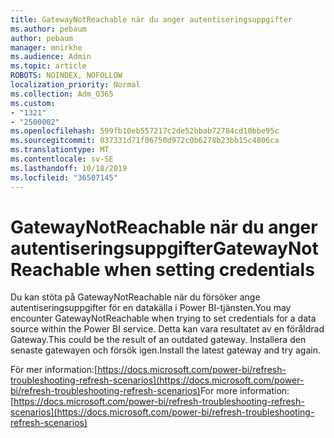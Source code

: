 ```yaml
---
title: GatewayNotReachable när du anger autentiseringsuppgifter
ms.author: pebaum
author: pebaum
manager: mnirkhe
ms.audience: Admin
ms.topic: article
ROBOTS: NOINDEX, NOFOLLOW
localization_priority: Normal
ms.collection: Adm_O365
ms.custom:
- "1321"
- "2500002"
ms.openlocfilehash: 599fb10eb557217c2de52bbab72784cd10bbe95c
ms.sourcegitcommit: 037331d71f06750d972c0b6278b23bb15c4806ca
ms.translationtype: MT
ms.contentlocale: sv-SE
ms.lasthandoff: 10/18/2019
ms.locfileid: "36507145"
---
```

# <a name="gatewaynotreachable-when-setting-credentials"></a><span data-ttu-id="42a5d-102">GatewayNotReachable när du anger autentiseringsuppgifter</span><span class="sxs-lookup"><span data-stu-id="42a5d-102">GatewayNotReachable when setting credentials</span></span>

<span data-ttu-id="42a5d-103">Du kan stöta på GatewayNotReachable när du försöker ange autentiseringsuppgifter för en datakälla i Power BI-tjänsten.</span><span class="sxs-lookup"><span data-stu-id="42a5d-103">You may encounter GatewayNotReachable when trying to set credentials for a data source within the Power BI service.</span></span> <span data-ttu-id="42a5d-104">Detta kan vara resultatet av en föråldrad Gateway.</span><span class="sxs-lookup"><span data-stu-id="42a5d-104">This could be the result of an outdated gateway.</span></span> <span data-ttu-id="42a5d-105">Installera den senaste gatewayen och försök igen.</span><span class="sxs-lookup"><span data-stu-id="42a5d-105">Install the latest gateway and try again.</span></span>

<span data-ttu-id="42a5d-106">För mer information:[https://docs.microsoft.com/power-bi/refresh-troubleshooting-refresh-scenarios](https://docs.microsoft.com/power-bi/refresh-troubleshooting-refresh-scenarios)</span><span class="sxs-lookup"><span data-stu-id="42a5d-106">For more information: [https://docs.microsoft.com/power-bi/refresh-troubleshooting-refresh-scenarios](https://docs.microsoft.com/power-bi/refresh-troubleshooting-refresh-scenarios)</span></span>
